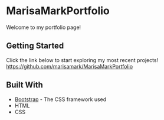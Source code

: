 # MarisaMarkPortfolio
Welcome to my portfolio page! 


## Getting Started
Click the link below to start exploring my most recent projects!
https://github.com/marisamark/MarisaMarkPortfolio

## Built With

* [Bootstrap](https://getbootstrap.com/docs/4.3/layout/overview/) - The CSS framework used
* HTML
* CSS
